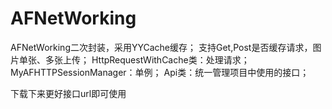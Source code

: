 # AFNetWorking
AFNetWorking二次封装，采用YYCache缓存；
支持Get,Post是否缓存请求，图片单张、多张上传；
HttpRequestWithCache类：处理请求；
MyAFHTTPSessionManager：单例；
Api类：统一管理项目中使用的接口；

下载下来更好接口url即可使用
